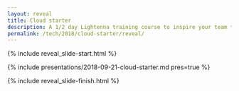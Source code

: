 ```yaml
---
layout: reveal
title: Cloud starter
description: A 1/2 day Lightenna training course to inspire your team to greater heights in the Cloud.
permalink: /tech/2018/cloud-starter/reveal/
---
```


{% include reveal_slide-start.html %}

{% include presentations/2018-09-21-cloud-starter.md pres=true %}

{% include reveal_slide-finish.html %}
